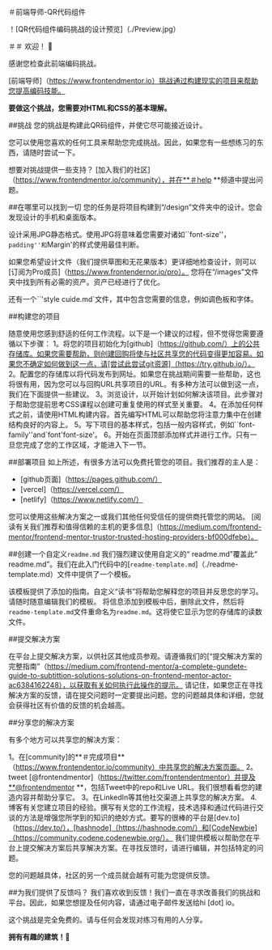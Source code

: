 ＃前端导师-QR代码组件

！[QR代码组件编码挑战的设计预览]（./Preview.jpg）

＃＃ 欢迎！ 👋

感谢您检查此前端编码挑战。

[前端导师]（https://www.frontendmentor.io）挑战通过构建现实的项目来帮助您提高编码技能。

**要做这个挑战，您需要对HTML和CSS的基本理解。**

##挑战
您的挑战是构建此QR码组件，并使它尽可能接近设计。

您可以使用您喜欢的任何工具来帮助您完成挑战。因此，如果您有一些想练习的东西，请随时尝试一下。

想要对挑战提供一些支持？ [加入我们的社区]（https://www.frontendmentor.io/community），并在**＃help **频道中提出问题。

##在哪里可以找到一切
您的任务是将项目构建到“/design”文件夹中的设计。您会发现设计的手机和桌面版本。 

设计采用JPG静态格式。使用JPG将意味着您需要对诸如``font-size''，`padding''和`Margin'的样式使用最佳判断。 

如果您希望设计文件（我们提供草图和无花果版本）更详细地检查设计，则可以[订阅为Pro成员]（https://www.frontendernor.io/pro）。
您将在“/images”文件夹中找到所有必需的资产。资产已经进行了优化。

还有一个``'style cuide.md`文件，其中包含您需要的信息，例如调色板和字体。

##构建您的项目

随意使用您感到舒适的任何工作流程。以下是一个建议的过程，但不觉得您需要遵循以下步骤：
1。将您的项目初始化为[github]（https://github.com/）上的公共存储库。如果您需要帮助，则创建回购将使与社区共享您的代码变得更加容易。如果您不确定如何做到这一点，请[尝试此尝试git资源]（https://try.github.io/）。
2。配置您的存储库以将代码发布到网址。如果您在挑战期间需要一些帮助，这也将很有用，因为您可以与回购URL共享项目的URL。有多种方法可以做到这一点，我们在下面提供一些建议。
3。浏览设计，以开始计划如何解决该项目。此步骤对于帮助您提前思考CSS课程以创建可重复使用的样式至关重要。
4。在添加任何样式之前，请使用HTML构建内容。首先编写HTML可以帮助您将注意力集中在创建结构良好的内容上。
5。写下项目的基本样式，包括一般内容样式，例如``font-family''and`font'font-size'。
6。开始在页面顶部添加样式并进行工作。只有一旦您完成了您的工作区域，才能进入下一节。

##部署项目
如上所述，有很多方法可以免费托管您的项目。我们推荐的主人是：

 - [github页面]（https://pages.github.com/）
 - [vercel]（https://vercel.com/）
 - [netlify]（https://www.netlify.com/）

您可以使用这些解决方案之一或我们其他任何受信任的提供商托管您的网站。 [阅读有关我们推荐和值得信赖的主机的更多信息]（https://medium.com/frontend-mentor/frontend-mentor-trustor-trusted-hosting-providers-bf000dfebe）。

##创建一个自定义`readme.md`
我们强烈建议使用自定义的“ readme.md”覆盖此“ readme.md”。我们在此入门代码中的[`readme-template.md`]（./readme-template.md）文件中提供了一个模板。

该模板提供了添加的指南。自定义“读书”将帮助您解释您的项目并反思您的学习。请随时随意编辑我们的模板。
将信息添加到模板中后，删除此文件，然后将`readme-template.md`文件重命名为`readme.md`。这将使它显示为您的存储库的读数文件。

##提交解决方案

在平台上提交解决方案，以供社区其他成员参观。请遵循我们的[“提交解决方案的完整指南”（https://medium.com/frontend-mentor/a-complete-gundete-guide-to-subtittion-solutions-solutions-on-frontend-mentor-actor-ac6384162248），以获取有关如何执行此操作的提示。
请记住，如果您正在寻找解决方案的反馈，请在提交问题时一定要提出问题。您的问题越具体和详细，您就会获得社区有价值的反馈的机会越高。

##分享您的解决方案

有多个地方可以共享您的解决方案：

1。在[community]的**＃完成项目**（https://www.frontendentor.io/community）中共享您的解决方案页面。
2。tweet [@frontendmentor]（https://twitter.com/frontendentmentor）并提及**@frontendmentor **，包括Tweet中的repo和Live URL。我们很想看看您的建造内容并帮助分享它。
3。在LinkedIn等其他社交渠道上共享您的解决方案。
4.博客有关您建立项目的经验。撰写有关您的工作流程，技术选择和通过代码进行交谈的方法是增强您所学到的知识的绝妙方式。要写的很棒的平台是[dev.to]（https://dev.to/），[hashnode]（https://hashnode.com/）和[CodeNewbie]（https://community.codene.codenewbie.org/）。
我们提供模板以帮助您在平台上提交解决方案后共享解决方案。在寻找反馈时，请进行编辑，并包括特定的问题。 

您的问题越具体，社区的另一个成员就会越有可能为您提供反馈。

##为我们提供了反馈吗？
我们喜欢收到反馈！我们一直在寻求改善我们的挑战和平台。因此，如果您想提及任何内容，请通过电子邮件发送给hi [dot] io。

这个挑战是完全免费的。请与任何会发现对练习有用的人分享。

**拥有有趣的建筑！**🚀
